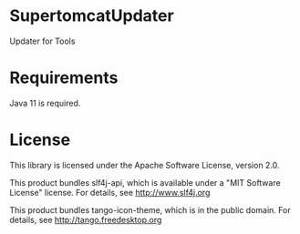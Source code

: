 # SupertomcatUpdater
Updater for Tools

# Requirements
Java 11 is required.

# License
This library is licensed under the Apache Software License, version 2.0.

This product bundles slf4j-api, which is available under a "MIT Software License" license. For details, see http://www.slf4j.org

This product bundles tango-icon-theme, which is in the public domain. For details, see http://tango.freedesktop.org
